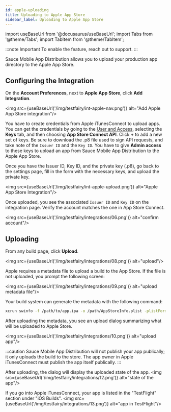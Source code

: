 ```yaml
---
id: apple-uploading
title: Uploading to Apple App Store
sidebar_label: Uploading to Apple App Store
---
```


import useBaseUrl from '@docusaurus/useBaseUrl';
import Tabs from '@theme/Tabs';
import TabItem from '@theme/TabItem';

:::note Important
To enable the feature, reach out to support.
:::

Sauce Mobile App Distribution allows you to upload your production app directory to the Apple App Store.

## Configuring the Integration

On the **Account Preferences**, next to **Apple App Store**, click **Add Integration**.

<img src={useBaseUrl('/img/testfairy/int-apple-nav.png')} alt="Add Apple App Store integration"/>

You have to create credentials from Apple iTunesConnect to upload apps. You can get the credentials by going to the [User and Access](http://appstoreconnect.apple.com/access/api), selecting the **Keys** tab, and then choosing **App Store Connect API**. Click **+** to add a new set of keys. Be sure to download the .p8 file used to sign API requests, and take note of the `Issuer ID` and the `Key ID`. You have to give **Admin access** to these keys to upload an app from Sauce Mobile App Distribution to the Apple App Store.

Once you have the Issuer ID, Key ID, and the private key (.p8), go back to the settings page, fill in the form with the necessary keys, and upload the private key.

<img src={useBaseUrl('/img/testfairy/int-apple-upload.png')} alt="Apple App Store Integration"/>

Once uploaded, you see the associated `Issuer ID` and `Key ID` on the integration page. Verify the account matches the one in App Store Connect.

<img src={useBaseUrl('/img/testfairy/integrations/06.png')} alt="confirm account"/>

## Uploading

From any build page, click **Upload**.

<img src={useBaseUrl('/img/testfairy/integrations/08.png')} alt="upload"/>

Apple requires a metadata file to upload a build to the App Store. If the file is not uploaded, you prompt the following screen:

<img src={useBaseUrl('/img/testfairy/integrations/09.png')} alt="upload metadata file"/>

Your build system can generate the metadata with the following command:

```bash
xcrun swinfo -f /path/to/app.ipa -o /path/AppStoreInfo.plist -plistFormat binary
```

After uploading the metadata, you see an upload dialog summarizing what will be uploaded to Apple Store.

<img src={useBaseUrl('/img/testfairy/integrations/10.png')} alt="upload app"/>

:::caution
Sauce Mobile App Distribution will not publish your app publically; it only uploads the build to the store. The app owner in Apple iTunesConnect must publish the app itself publically.
:::

After uploading, the dialog will display the uploaded state of the app.
<img src={useBaseUrl('/img/testfairy/integrations/12.png')} alt="state of the app"/>

If you go into Apple iTunesConnect, your app is listed in the "TestFlight" section under "iOS Builds".
<img src={useBaseUrl('/img/testfairy/integrations/13.png')} alt="app in TestFlight"/>
